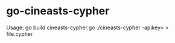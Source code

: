 go-cineasts-cypher
==================

Usage:
go build cineasts-cypher.go
./cineasts-cypher -apikey=<your api key here> > file.cypher
